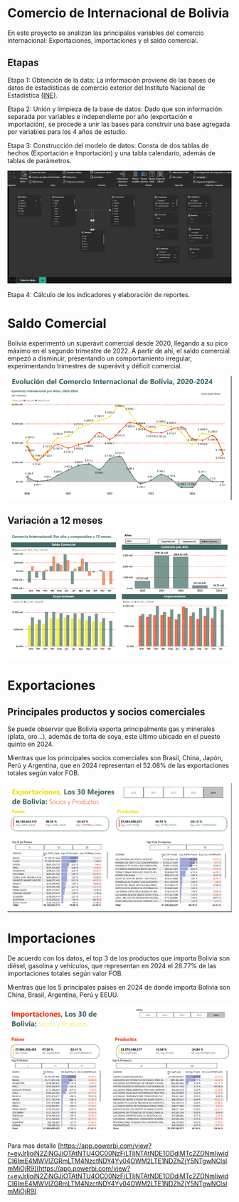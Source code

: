 # Comercio de Internacional de Bolivia

En este proyecto se analizan las principales variables del comercio internacional: Exportaciones, importaciones y el saldo comercial.

## Etapas

Etapa 1: Obtención de la data: La información proviene de las bases de datos de estadísticas de comercio exterior del Instituto Nacional de Estadística [(INE)](https://www.ine.gob.bo/index.php/estadisticas-economicas/comercio-exterior/estadisticas-basicas/).

Etapa 2: Unión y limpieza de la base de datos: Dado que son información separada por variables e independiente por año (exportación e importación), se procede a unir las bases para construir una base agregada por variables para los 4 años de estudio.

Etapa 3: Construcción del modelo de datos: Consta de dos tablas de hechos (Exportación e Importación) y una tabla calendario, además de tablas de parámetros.

![MD](https://github.com/DaM16/Portafolio/blob/680cfc3fc3e48812ba6f41d15f4d40dc86aff684/Power%20BI/Comercio%20de%20Bolivia/Modelos%20de%20Datos%20.png)

Etapa 4: Cálculo de los indicadores y elaboración de reportes.

# Saldo Comercial

Bolivia experimentó un superávit comercial desde 2020, llegando a su pico máximo en el segundo trimestre de 2022. A partir de ahí, el saldo comercial empezó a disminuir, presentando un comportamiento irregular, experimentando trimestres de superávit y déficit comercial.

![Tend](https://github.com/DaM16/Portafolio/blob/65ee3caa7b28dc4a7fbec13b9a867b6598054acd/Power%20BI/Comercio%20de%20Bolivia/Dash_1.png
)

## Variación a 12 meses

![V12M](https://github.com/DaM16/Portafolio/blob/65ee3caa7b28dc4a7fbec13b9a867b6598054acd/Power%20BI/Comercio%20de%20Bolivia/Dash_2.png)

# Exportaciones

## Principales productos y socios comerciales

Se puede observar que Bolivia exporta principalmente gas y minerales (plata, oro...), además de torta de soya, este último ubicado en el puesto quinto en 2024.

Mientras que los principales socios comerciales son Brasil, China, Japón, Perú y Argentina, que en 2024 representan el 52.08% de las exportaciones totales según valor FOB.

![PPS](https://github.com/DaM16/Portafolio/blob/65ee3caa7b28dc4a7fbec13b9a867b6598054acd/Power%20BI/Comercio%20de%20Bolivia/Dash_5.png)

# Importaciones

De acuerdo con los datos, el top 3 de los productos que importa Bolivia son diésel, gasolina y vehículos, que representan en 2024 el 28.77% de las importaciones totales según valor FOB.

Mientras que los 5 principales países en 2024 de donde importa Bolivia son China, Brasil, Argentina, Perú y EEUU. 

![IMP](https://github.com/DaM16/Portafolio/blob/65ee3caa7b28dc4a7fbec13b9a867b6598054acd/Power%20BI/Comercio%20de%20Bolivia/Dash_7.png
)

Para mas detalle [https://app.powerbi.com/view?r=eyJrIjoiN2ZiNGJiOTAtNTU4OC00NzFiLTljNTAtNDE1ODdiMTc2ZDNmIiwidCI6ImE4MWVlZGRmLTM4NzctNDY4Yy04OWM2LTE1NDZhZjY5NTgwNCIsImMiOjR9](https://app.powerbi.com/view?r=eyJrIjoiN2ZiNGJiOTAtNTU4OC00NzFiLTljNTAtNDE1ODdiMTc2ZDNmIiwidCI6ImE4MWVlZGRmLTM4NzctNDY4Yy04OWM2LTE1NDZhZjY5NTgwNCIsImMiOjR9)

